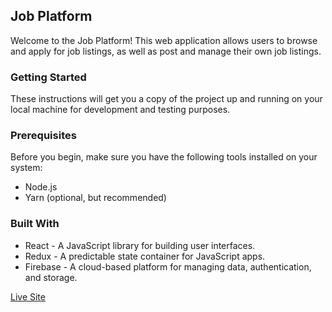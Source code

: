 ## Job Platform
Welcome to the Job Platform! This web application allows users to browse and apply for job listings, as well as post and manage their own job listings.

### Getting Started
These instructions will get you a copy of the project up and running on your local machine for development and testing purposes.

### Prerequisites
Before you begin, make sure you have the following tools installed on your system:

- Node.js
- Yarn (optional, but recommended)

### Built With
- React - A JavaScript library for building user interfaces.
- Redux - A predictable state container for JavaScript apps.
- Firebase - A cloud-based platform for managing data, authentication, and storage.

[Live Site](https://unique-starlight-fcac6b.netlify.app/)
